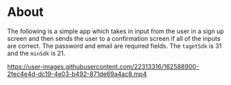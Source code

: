 # About

The following is a simple app which takes in input from the user in a sign up screen and then sends the user 
to a confirmation screen if all of the inputs are correct. The password and email are required fields. 
The `tagetSdk` is 31 and the `minSdk` is 21.

https://user-images.githubusercontent.com/22313316/162588900-2fec4e4d-dc19-4e03-b492-871de69a4ac8.mp4


